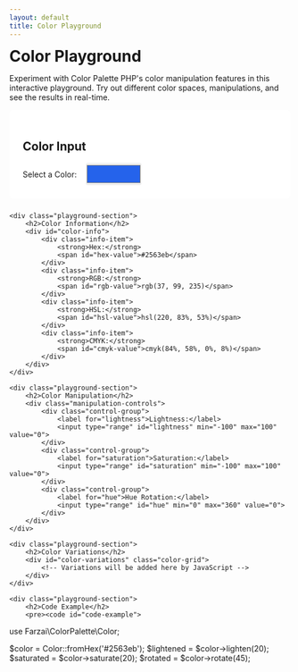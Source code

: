```yaml
---
layout: default
title: Color Playground
---
```


# Color Playground

Experiment with Color Palette PHP's color manipulation features in this interactive playground. Try out different color spaces, manipulations, and see the results in real-time.

<div id="color-playground">
    <div class="playground-section">
        <h2>Color Input</h2>
        <div class="input-group">
            <label for="color-input">Select a Color:</label>
            <input type="color" id="color-input" value="#2563eb">
        </div>
    </div>

    <div class="playground-section">
        <h2>Color Information</h2>
        <div id="color-info">
            <div class="info-item">
                <strong>Hex:</strong>
                <span id="hex-value">#2563eb</span>
            </div>
            <div class="info-item">
                <strong>RGB:</strong>
                <span id="rgb-value">rgb(37, 99, 235)</span>
            </div>
            <div class="info-item">
                <strong>HSL:</strong>
                <span id="hsl-value">hsl(220, 83%, 53%)</span>
            </div>
            <div class="info-item">
                <strong>CMYK:</strong>
                <span id="cmyk-value">cmyk(84%, 58%, 0%, 8%)</span>
            </div>
        </div>
    </div>

    <div class="playground-section">
        <h2>Color Manipulation</h2>
        <div class="manipulation-controls">
            <div class="control-group">
                <label for="lightness">Lightness:</label>
                <input type="range" id="lightness" min="-100" max="100" value="0">
            </div>
            <div class="control-group">
                <label for="saturation">Saturation:</label>
                <input type="range" id="saturation" min="-100" max="100" value="0">
            </div>
            <div class="control-group">
                <label for="hue">Hue Rotation:</label>
                <input type="range" id="hue" min="0" max="360" value="0">
            </div>
        </div>
    </div>

    <div class="playground-section">
        <h2>Color Variations</h2>
        <div id="color-variations" class="color-grid">
            <!-- Variations will be added here by JavaScript -->
        </div>
    </div>

    <div class="playground-section">
        <h2>Code Example</h2>
        <pre><code id="code-example">
use Farzai\ColorPalette\Color;

$color = Color::fromHex('#2563eb');
$lightened = $color->lighten(20);
$saturated = $color->saturate(20);
$rotated = $color->rotate(45);
        </code></pre>
    </div>
</div>

<style>
#color-playground {
    max-width: 800px;
    margin: 0 auto;
}

.playground-section {
    background: white;
    border: 1px solid var(--border-color);
    border-radius: 0.5rem;
    padding: 1.5rem;
    margin-bottom: 1.5rem;
}

.input-group {
    display: flex;
    align-items: center;
    gap: 1rem;
}

#color-input {
    width: 100px;
    height: 40px;
    padding: 0;
    border: none;
    border-radius: 0.25rem;
}

#color-info {
    display: grid;
    grid-template-columns: repeat(auto-fit, minmax(200px, 1fr));
    gap: 1rem;
}

.info-item {
    background: var(--code-background);
    padding: 0.75rem;
    border-radius: 0.25rem;
}

.manipulation-controls {
    display: grid;
    gap: 1rem;
}

.control-group {
    display: grid;
    gap: 0.5rem;
}

input[type="range"] {
    width: 100%;
}

.color-grid {
    display: grid;
    grid-template-columns: repeat(auto-fit, minmax(100px, 1fr));
    gap: 1rem;
}

.color-swatch {
    aspect-ratio: 1;
    border-radius: 0.5rem;
    display: flex;
    align-items: center;
    justify-content: center;
    color: white;
    font-size: 0.875rem;
    text-align: center;
    box-shadow: 0 2px 4px rgba(0,0,0,0.1);
}
</style>

<script>
document.addEventListener('DOMContentLoaded', function() {
    const colorInput = document.getElementById('color-input');
    const hexValue = document.getElementById('hex-value');
    const rgbValue = document.getElementById('rgb-value');
    const hslValue = document.getElementById('hsl-value');
    const cmykValue = document.getElementById('cmyk-value');
    const lightnessInput = document.getElementById('lightness');
    const saturationInput = document.getElementById('saturation');
    const hueInput = document.getElementById('hue');
    const colorVariations = document.getElementById('color-variations');
    const codeExample = document.getElementById('code-example');

    function updateColorInfo(color) {
        // Update color information displays
        hexValue.textContent = color;
        
        // Convert hex to RGB
        const r = parseInt(color.slice(1,3), 16);
        const g = parseInt(color.slice(3,5), 16);
        const b = parseInt(color.slice(5,7), 16);
        rgbValue.textContent = `rgb(${r}, ${g}, ${b})`;
        
        // Convert RGB to HSL
        const hsl = rgbToHsl(r, g, b);
        hslValue.textContent = `hsl(${Math.round(hsl[0])}, ${Math.round(hsl[1])}%, ${Math.round(hsl[2])}%)`;
        
        // Convert RGB to CMYK
        const cmyk = rgbToCmyk(r, g, b);
        cmykValue.textContent = `cmyk(${Math.round(cmyk[0])}%, ${Math.round(cmyk[1])}%, ${Math.round(cmyk[2])}%, ${Math.round(cmyk[3])}%)`;
        
        // Update code example
        updateCodeExample(color);
        
        // Generate and display color variations
        generateColorVariations(color);
    }

    function rgbToHsl(r, g, b) {
        r /= 255;
        g /= 255;
        b /= 255;
        const max = Math.max(r, g, b);
        const min = Math.min(r, g, b);
        let h, s, l = (max + min) / 2;

        if (max === min) {
            h = s = 0;
        } else {
            const d = max - min;
            s = l > 0.5 ? d / (2 - max - min) : d / (max + min);
            switch (max) {
                case r: h = (g - b) / d + (g < b ? 6 : 0); break;
                case g: h = (b - r) / d + 2; break;
                case b: h = (r - g) / d + 4; break;
            }
            h /= 6;
        }

        return [h * 360, s * 100, l * 100];
    }

    function rgbToCmyk(r, g, b) {
        let c = 1 - (r / 255);
        let m = 1 - (g / 255);
        let y = 1 - (b / 255);
        let k = Math.min(c, m, y);
        
        c = ((c - k) / (1 - k)) * 100;
        m = ((m - k) / (1 - k)) * 100;
        y = ((y - k) / (1 - k)) * 100;
        k = k * 100;
        
        return [c, m, y, k];
    }

    function generateColorVariations(baseColor) {
        colorVariations.innerHTML = '';
        
        // Generate variations
        const variations = [
            { label: 'Original', color: baseColor },
            { label: 'Lighter', color: lightenColor(baseColor, 20) },
            { label: 'Darker', color: lightenColor(baseColor, -20) },
            { label: 'Saturated', color: saturateColor(baseColor, 20) },
            { label: 'Desaturated', color: saturateColor(baseColor, -20) },
            { label: 'Rotated', color: rotateColor(baseColor, 30) }
        ];
        
        variations.forEach(variation => {
            const swatch = document.createElement('div');
            swatch.className = 'color-swatch';
            swatch.style.backgroundColor = variation.color;
            swatch.textContent = variation.label;
            colorVariations.appendChild(swatch);
        });
    }

    function lightenColor(hex, amount) {
        const rgb = hexToRgb(hex);
        const hsl = rgbToHsl(rgb.r, rgb.g, rgb.b);
        hsl[2] = Math.max(0, Math.min(100, hsl[2] + amount));
        return hslToHex(hsl[0], hsl[1], hsl[2]);
    }

    function saturateColor(hex, amount) {
        const rgb = hexToRgb(hex);
        const hsl = rgbToHsl(rgb.r, rgb.g, rgb.b);
        hsl[1] = Math.max(0, Math.min(100, hsl[1] + amount));
        return hslToHex(hsl[0], hsl[1], hsl[2]);
    }

    function rotateColor(hex, degrees) {
        const rgb = hexToRgb(hex);
        const hsl = rgbToHsl(rgb.r, rgb.g, rgb.b);
        hsl[0] = (hsl[0] + degrees) % 360;
        return hslToHex(hsl[0], hsl[1], hsl[2]);
    }

    function hexToRgb(hex) {
        const result = /^#?([a-f\d]{2})([a-f\d]{2})([a-f\d]{2})$/i.exec(hex);
        return result ? {
            r: parseInt(result[1], 16),
            g: parseInt(result[2], 16),
            b: parseInt(result[3], 16)
        } : null;
    }

    function hslToHex(h, s, l) {
        l /= 100;
        const a = s * Math.min(l, 1 - l) / 100;
        const f = n => {
            const k = (n + h / 30) % 12;
            const color = l - a * Math.max(Math.min(k - 3, 9 - k, 1), -1);
            return Math.round(255 * color).toString(16).padStart(2, '0');
        };
        return `#${f(0)}${f(8)}${f(4)}`;
    }

    function updateCodeExample(color) {
        codeExample.textContent = `use Farzai\\ColorPalette\\Color;

$color = Color::fromHex('${color}');
$lightened = $color->lighten(${lightnessInput.value});
$saturated = $color->saturate(${saturationInput.value});
$rotated = $color->rotate(${hueInput.value});`;
    }

    // Event listeners
    colorInput.addEventListener('input', (e) => updateColorInfo(e.target.value));
    lightnessInput.addEventListener('input', () => updateColorInfo(colorInput.value));
    saturationInput.addEventListener('input', () => updateColorInfo(colorInput.value));
    hueInput.addEventListener('input', () => updateColorInfo(colorInput.value));

    // Initial update
    updateColorInfo(colorInput.value);
});
</script> 